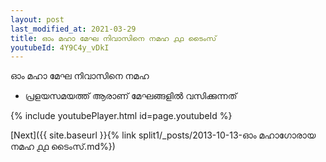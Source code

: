 ```yaml
---
layout: post
last_modified_at: 2021-03-29
title: ഓം മഹാ മേഘ നിവാസിനെ നമഹ ൧൧ ടൈംസ്
youtubeId: 4Y9C4y_vDkI
---
```

 
 
 ഓം മഹാ മേഘ നിവാസിനെ നമഹ 
 
 -  പ്രളയസമയത്ത് ആരാണ് മേഘങ്ങളിൽ വസിക്കുന്നത് 
 
  
 
  
 
 
 
 
 
 


{% include youtubePlayer.html id=page.youtubeId %}
 
[Next]({{ site.baseurl }}{% link  split1/_posts/2013-10-13-ഓം മഹാഗോരായ നമഹ ൧൧ ടൈംസ്.md%})
 
